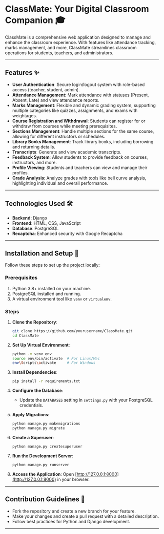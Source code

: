 # ClassMate: Your Digital Classroom Companion 🎓

ClassMate is a comprehensive web application designed to manage and enhance the classroom experience. With features like attendance tracking, marks management, and more, ClassMate streamlines classroom operations for students, teachers, and administrators.

---

## Features ✨

- **User Authentication**: Secure login/logout system with role-based access (teacher, student, admin).
- **Attendance Management**: Mark attendance with statuses (Present, Absent, Late) and view attendance reports.
- **Marks Management**: Flexible and dynamic grading system, supporting multiple categories like quizzes, assignments, and exams with weightages.
- **Course Registration and Withdrawal**: Students can register for or withdraw from courses while meeting prerequisites.
- **Sections Management**: Handle multiple sections for the same course, allowing for different instructors or schedules.
- **Library Books Management**: Track library books, including borrowing and returning details.
- **Transcripts**: Generate and view academic transcripts.
- **Feedback System**: Allow students to provide feedback on courses, instructors, and more.
- **Profile Viewing**: Students and teachers can view and manage their profiles.
- **Grade Analysis**: Analyze grades with tools like bell curve analysis, highlighting individual and overall performance.

---

## Technologies Used 🛠️

- **Backend**: Django
- **Frontend**: HTML, CSS, JavaScript
- **Database**: PostgreSQL
- **Recaptcha**: Enhanced security with Google Recaptcha

---

## Installation and Setup 🚀

Follow these steps to set up the project locally:

### Prerequisites

1. Python 3.8+ installed on your machine.
2. PostgreSQL installed and running.
3. A virtual environment tool like `venv` or `virtualenv`.

### Steps

1. **Clone the Repository**:
   ```bash
   git clone https://github.com/yourusername/ClassMate.git
   cd ClassMate
   ```

2. **Set Up Virtual Environment**:
   ```bash
   python -m venv env
   source env/bin/activate  # For Linux/Mac
   env\Scripts\activate     # For Windows
   ```

3. **Install Dependencies**:
   ```bash
   pip install -r requirements.txt
   ```

4. **Configure the Database**:
   - Update the `DATABASES` setting in `settings.py` with your PostgreSQL credentials.

5. **Apply Migrations**:
   ```bash
   python manage.py makemigrations
   python manage.py migrate
   ```

6. **Create a Superuser**:
   ```bash
   python manage.py createsuperuser
   ```

7. **Run the Development Server**:
   ```bash
   python manage.py runserver
   ```

8. **Access the Application**:
   Open [http://127.0.0.1:8000](http://127.0.0.1:8000) in your browser.


---

## Contribution Guidelines 🤝

- Fork the repository and create a new branch for your feature.
- Make your changes and create a pull request with a detailed description.
- Follow best practices for Python and Django development.

---